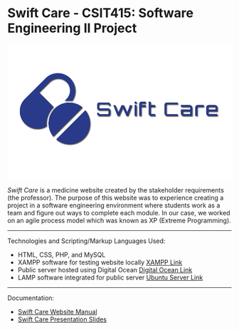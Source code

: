 # Swift Care - CSIT415: Software Engineering II Project

<div align = "center">
	<img src = "https://github.com/artsky-bot/swiftcare_finalproject/blob/main/swiftcare/images/sc_logo_doc.png?raw=true" alt = "Swift Care"/>
</div>



*Swift Care* is a medicine website created by the stakeholder requirements (the professor). The purpose of this website was to experience creating a project in a software engineering environment where students work as a team and figure out ways to complete each module. In our case, we worked on an agile process model which was known as XP (Extreme Programming). 

---
Technologies and Scripting/Markup Languages Used:
- HTML, CSS, PHP, and MySQL
- XAMPP software for testing website locally [XAMPP Link](https://www.apachefriends.org/index.html)
- Public server hosted using Digital Ocean [Digital Ocean Link](https://try.digitalocean.com/developer-brand-nofto/?utm_campaign=amer_brand_kw_en_cpc&utm_adgroup=digitalocean_exact_exact&_keyword=digital%20ocean&_device=c&_adposition=&utm_content=conversion&utm_medium=cpc&utm_source=google)
- LAMP software integrated for public server [Ubuntu Server Link](https://ubuntu.com/server/docs/lamp-applications)

---
Documentation:
- [Swift Care Website Manual](https://github.com/artsky-bot/swiftcare_finalproject/blob/main/CSIT415%20-%20SE2%20Project%20Report.pdf)
- [Swift Care Presentation Slides](https://github.com/artsky-bot/swiftcare_finalproject/blob/main/CSIT415%20-%20SE2%20Presentation.pdf)